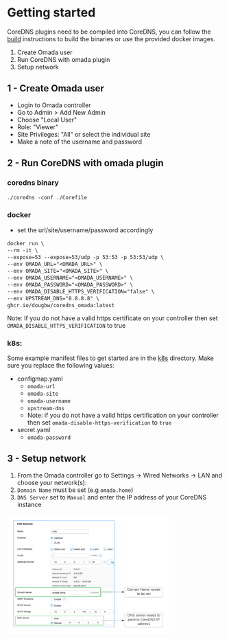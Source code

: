 # Getting started

CoreDNS plugins need to be compiled into CoreDNS, you can follow the [build](build.md) instructions to build the binaries or use the provided docker images.

1. Create Omada user
2. Run CoreDNS with omada plugin
3. Setup network

## 1 - Create Omada user

* Login to Omada controller
* Go to Admin > Add New Admin
* Choose "Local User"
* Role: "Viewer"
* Site Privileges: "All" or select the individual site
* Make a note of the username and password

## 2 - Run CoreDNS with omada plugin

### coredns binary
```
./coredns -conf ./Corefile
```

### docker

- set the url/site/username/password accordingly

```
docker run \
--rm -it \
--expose=53 --expose=53/udp -p 53:53 -p 53:53/udp \
--env OMADA_URL="<OMADA_URL>" \
--env OMADA_SITE="<OMADA_SITE>" \
--env OMADA_USERNAME="<OMADA_USERNAME>" \
--env OMADA_PASSWORD="<OMADA_PASSWORD>" \
--env OMADA_DISABLE_HTTPS_VERIFICATION="false" \
--env UPSTREAM_DNS="8.8.8.8" \
ghcr.io/dougbw/coredns_omada:latest
```
Note: If you do not have a valid https certificate on your controller then set `OMADA_DISABLE_HTTPS_VERIFICATION` to true

### k8s:
Some example manifest files to get started are in the [k8s](k8s) directory. Make sure you replace the following values:

* configmap.yaml
  * `omada-url`
  * `omada-site`
  * `omada-username`
  * `upstream-dns`
  * Note: if you do not have a valid https certification on your controller then set `omada-disable-https-verification` to `true`
* secret.yaml
  * `omada-password`

## 3 - Setup network
1. From the Omada controller go to Settings -> Wired Networks -> LAN and choose your network(s):
2. `Domain Name` must be set (e.g `omada.home`)
3. `DNS Server` set to `Manual` and enter the IP address of your CoreDNS instance

<img src="omada-network-setup.png"  width="75%">
